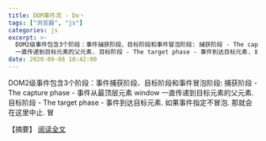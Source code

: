 ```yaml
---
title: DOM事件流 - Do丶
tags: ["浏览器", "js"]
categories: js
excerpt: >-
  DOM2级事件包含3个阶段：事件捕获阶段、目标阶段和事件冒泡阶段: 捕获阶段 - The capture phase - 事件从最顶层元素 window
  一直传递到目标元素的父元素. 目标阶段 - The target phase - 事件到达目标元素. 如果事件指定不冒泡. 那就会在这里中止. 冒
date: 2020-09-08 10:42:00
---
```


DOM2级事件包含3个阶段：事件捕获阶段、目标阶段和事件冒泡阶段: 捕获阶段 - The capture phase - 事件从最顶层元素 window 一直传递到目标元素的父元素. 目标阶段 - The target phase - 事件到达目标元素. 如果事件指定不冒泡. 那就会在这里中止. 冒
<!-- more -->
【摘要】 [阅读全文](http://www.cnblogs.com/Leo-Do/p/13631110.html)